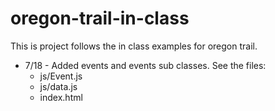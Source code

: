 # oregon-trail-in-class

This is project follows the in class examples for oregon trail. 

- 7/18 - Added events and events sub classes. See the files: 
  - js/Event.js
  - js/data.js
  - index.html

 
